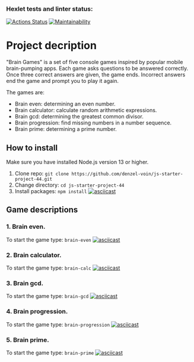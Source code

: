 ### Hexlet tests and linter status:
[![Actions Status](https://github.com/denzel-voin/js-starter-project-44/actions/workflows/hexlet-check.yml/badge.svg)](https://github.com/denzel-voin/js-starter-project-44/actions)
[![Maintainability](https://api.codeclimate.com/v1/badges/a8c43296b8dbc27e41ec/maintainability)](https://codeclimate.com/github/denzel-voin/js-starter-project-44/maintainability)
# Project decription


"Brain Games" is a set of five console games inspired by popular mobile brain-pumping apps. Each game asks questions to be answered correctly. Once three correct answers are given, the game ends. Incorrect answers end the game and prompt you to play it again.

The games are:

- Brain even: determining an even number.
- Brain calculator: calculate random arithmetic expressions.
- Brain gcd: determining the greatest common divisor.
- Brain progression: find missing numbers in a number sequence.
- Brain prime: determining a prime number.

## How to install


Make sure you have installed Node.js version 13 or higher.

1. Clone repo:
   `git clone https://github.com/denzel-voin/js-starter-project-44.git`
2. Change directory:
   `cd js-starter-project-44`
3. Install packages:
   `npm install`
   [![asciicast](https://asciinema.org/a/26EdFeICNqvJGsvSBlmDMl407.svg)](https://asciinema.org/a/26EdFeICNqvJGsvSBlmDMl407)
## Game descriptions


### 1. Brain even.
To start the game type:
`brain-even`
[![asciicast](https://asciinema.org/a/yZS3agYnPwWUrbWTpkOhCrWkP.svg)](https://asciinema.org/a/yZS3agYnPwWUrbWTpkOhCrWkP)


### 2. Brain calculator.
To start the game type:
`brain-calc`
[![asciicast](https://asciinema.org/a/cgPpyMH4x8f24my2NK7ORWQ57.svg)](https://asciinema.org/a/cgPpyMH4x8f24my2NK7ORWQ57)


### 3. Brain gcd.
To start the game type:
`brain-gcd`
[![asciicast](https://asciinema.org/a/Seq8P23qgOoBO1vGEaCZszz53.svg)](https://asciinema.org/a/Seq8P23qgOoBO1vGEaCZszz53)


### 4. Brain progression.
To start the game type:
`brain-progression`
[![asciicast](https://asciinema.org/a/eJ6FKmWJn6vuYrMg079DCSWuS.svg)](https://asciinema.org/a/eJ6FKmWJn6vuYrMg079DCSWuS)


### 5. Brain prime.
To start the game type:
`brain-prime`
[![asciicast](https://asciinema.org/a/zjG8dHv049fDbAa1f3EMG0NFM.svg)](https://asciinema.org/a/zjG8dHv049fDbAa1f3EMG0NFM)
